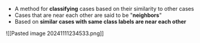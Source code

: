 - A method for **classifying** cases based on their similarity to other cases
- Cases that are near each other are said to be "**neighbors**"
- Based on **similar cases with same class labels are near each other**


![[Pasted image 20241111234533.png]]